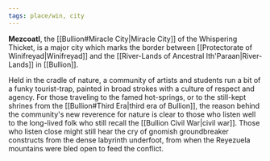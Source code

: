 ```yaml
---
tags: place/win, city
---
```

**Mezcoatl**, the [[Bullion#Miracle City|Miracle City]] of the Whispering Thicket, is a major city which marks the border between [[Protectorate of Winifreyad|Winifreyad]] and the [[River-Lands of Ancestral Ith'Paraan|River-Lands]] in [[Bullion]].

Held in the cradle of nature, a community of artists and students run a bit of a funky tourist-trap, painted in broad strokes with a culture of respect and agency. For those traveling to the famed hot-springs, or to the still-kept shrines from the [[Bullion#Third Era|third era of Bullion]], the reason behind the community's new reverence for nature is clear to those who listen well to the long-lived folk who still recall the [[Bullion Civil War|civil war]]. Those who listen close might still hear the cry of gnomish groundbreaker constructs from the dense labyrinth underfoot, from when the Reyezuela mountains were bled open to feed the conflict.